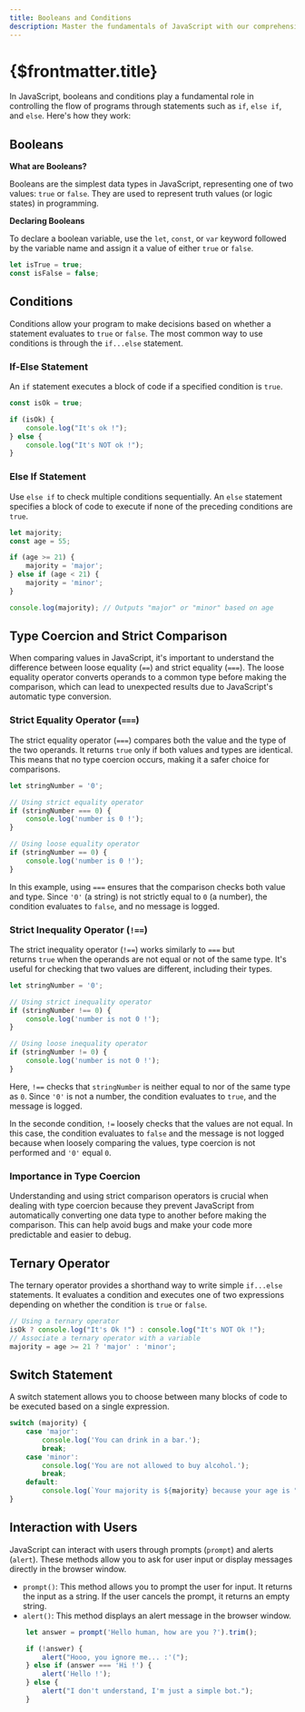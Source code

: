 ```yaml
---
title: Booleans and Conditions
description: Master the fundamentals of JavaScript with our comprehensive guide on booleans and conditions. Dive deep into understanding how to declare booleans, utilize conditions like if, else if, and else, and explore advanced topics such as type coercion, strict comparison, ternary operators, switch statements, and user interaction techniques.
---
```


# {$frontmatter.title}

In JavaScript, booleans and conditions play a fundamental role in controlling the flow of programs through statements such as `if`, `else if`, and `else`. Here's how they work:

## Booleans

**What are Booleans?**

Booleans are the simplest data types in JavaScript, representing one of two values: `true` or `false`. They are used to represent truth values (or logic states) in programming.

**Declaring Booleans**

To declare a boolean variable, use the `let`, `const`, or `var` keyword followed by the variable name and assign it a value of either `true` or `false`.

``` javascript
let isTrue = true;
const isFalse = false;
```

## Conditions

Conditions allow your program to make decisions based on whether a statement evaluates to `true` or `false`. The most common way to use conditions is through the `if...else` statement.

### If-Else Statement

An `if` statement executes a block of code if a specified condition is `true`.

```javascript
const isOk = true;

if (isOk) {
    console.log("It's ok !");
} else {
    console.log("It's NOT ok !");
}
```

### Else If Statement

Use `else if` to check multiple conditions sequentially. An `else` statement specifies a block of code to execute if none of the preceding conditions are `true`.

```javascript
let majority;
const age = 55;

if (age >= 21) {
    majority = 'major';
} else if (age < 21) {
    majority = 'minor';
}

console.log(majority); // Outputs "major" or "minor" based on age
```

## Type Coercion and Strict Comparison

When comparing values in JavaScript, it's important to understand the difference between loose equality (`==`) and strict equality (`===`). The loose equality operator converts operands to a common type before making the comparison, which can lead to unexpected results due to JavaScript's automatic type conversion.

### Strict Equality Operator (`===`)

The strict equality operator (`===`) compares both the value and the type of the two operands. It returns `true` only if both values and types are identical. This means that no type coercion occurs, making it a safer choice for comparisons.

```javascript
let stringNumber = '0';

// Using strict equality operator
if (stringNumber === 0) {
    console.log('number is 0 !');
}

// Using loose equality operator
if (stringNumber == 0) {
    console.log('number is 0 !');
}
```

In this example, using `===` ensures that the comparison checks both value and type. Since `'0'` (a string) is not strictly equal to `0` (a number), the condition evaluates to `false`, and no message is logged.

### Strict Inequality Operator (`!==`)

The strict inequality operator (`!==`) works similarly to `===` but returns `true` when the operands are not equal or not of the same type. It's useful for checking that two values are different, including their types.

```javascript
let stringNumber = '0';

// Using strict inequality operator
if (stringNumber !== 0) {
    console.log('number is not 0 !');
}

// Using loose inequality operator
if (stringNumber != 0) {
    console.log('number is not 0 !');
}
```


Here, `!==` checks that `stringNumber` is neither equal to nor of the same type as `0`. Since `'0'` is not a number, the condition evaluates to `true`, and the message is logged.

In the seconde condition, `!=` loosely checks that the values are not equal. In this case, the condition evaluates to `false` and the message is not logged because when loosely comparing the values, type coercion is not performed and `'0'` equal `0`.

### Importance in Type Coercion

Understanding and using strict comparison operators is crucial when dealing with type coercion because they prevent JavaScript from automatically converting one data type to another before making the comparison. This can help avoid bugs and make your code more predictable and easier to debug.


## Ternary Operator

The ternary operator provides a shorthand way to write simple `if...else` statements. It evaluates a condition and executes one of two expressions depending on whether the condition is `true` or `false`.

```javascript
// Using a ternary operator
isOk ? console.log("It's Ok !") : console.log("It's NOT Ok !");
// Associate a ternary operator with a variable
majority = age >= 21 ? 'major' : 'minor';
```

## Switch Statement

A switch statement allows you to choose between many blocks of code to be executed based on a single expression.

```javascript
switch (majority) {
    case 'major':
        console.log('You can drink in a bar.');
        break;
    case 'minor':
        console.log('You are not allowed to buy alcohol.');
        break;
    default:
        console.log(`Your majority is ${majority} because your age is "${age}".`);
}
```

## Interaction with Users

JavaScript can interact with users through prompts (`prompt`) and alerts (`alert`). These methods allow you to ask for user input or display messages directly in the browser window.

- `prompt()`: This method allows you to prompt the user for input. It returns the input as a string. If the user cancels the prompt, it returns an empty string.
- `alert()`: This method displays an alert message in the browser window.

```javascript
    let answer = prompt('Hello human, how are you ?').trim();

    if (!answer) {
        alert("Hooo, you ignore me... :'(");
    } else if (answer === 'Hi !') {
        alert('Hello !');
    } else {
        alert("I don't understand, I'm just a simple bot.");
    }
```